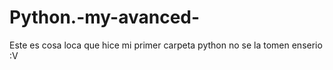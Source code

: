 # Python.-my-avanced-
Este es cosa loca que hice mi primer carpeta python no se la tomen enserio :V
